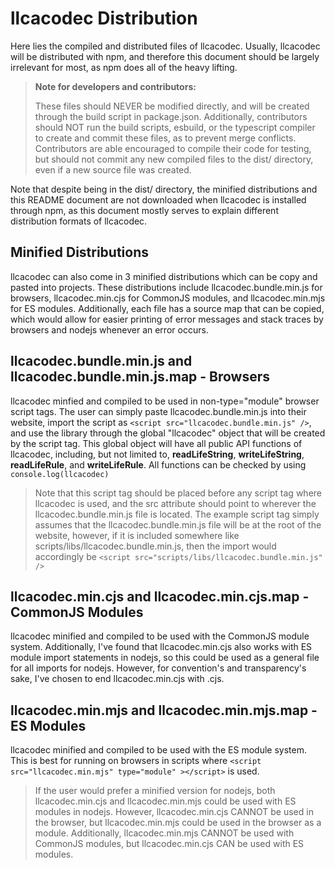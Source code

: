 
# llcacodec Distribution

Here lies the compiled and distributed files of llcacodec. Usually, llcacodec
will be distributed with npm, and therefore this document should be largely
irrelevant for most, as npm does all of the heavy lifting.

> **Note for developers and contributors:**
>
> These files should NEVER be modified directly, and will be created through
> the build script in package.json. Additionally, contributors should NOT run
> the build scripts, esbuild, or the typescript compiler to create and commit
> these files, as to prevent merge conflicts. Contributors are able encouraged
> to compile their code for testing, but should not commit any new compiled files
> to the dist/ directory, even if a new source file was created.

Note that despite being in the dist/ directory, the minified distributions and this README document
are not downloaded when llcacodec is installed through npm, as this document mostly serves to explain
different distribution formats of llcacodec.

## Minified Distributions

llcacodec can also come in 3 minified distributions which can be copy and
pasted into projects. These distributions include llcacodec.bundle.min.js
for browsers, llcacodec.min.cjs for CommonJS modules, and llcacodec.min.mjs
for ES modules. Additionally, each file has a source map that can be copied,
which would allow for easier printing of error messages and stack traces by
browsers and nodejs whenever an error occurs.

## llcacodec.bundle.min.js and llcacodec.bundle.min.js.map - Browsers

llcacodec minfied and compiled to be used in non-type="module" browser script tags.
The user can simply paste llcacodec.bundle.min.js into their website, import the
script as ```<script src="llcacodec.bundle.min.js" />```, and use the library
through the global "llcacodec" object that will be created by the script tag. This
global object will have all public API functions of llcacodec, including,
but not limited to, **readLifeString**, **writeLifeString**, **readLifeRule**, and
**writeLifeRule**. All functions can be checked by using ```console.log(llcacodec)```

> Note that this script tag should be placed before any script tag where llcacodec is
> used, and the src attribute should point to wherever the llcacodec.bundle.min.js file
> is located. The example script tag simply assumes that the llcacodec.bundle.min.js file
> will be at the root of the website, however, if it is included somewhere like
> scripts/libs/llcacodec.bundle.min.js, then the import would accordingly be
> ```<script src="scripts/libs/llcacodec.bundle.min.js" />```

## llcacodec.min.cjs and llcacodec.min.cjs.map - CommonJS Modules

llcacodec minified and compiled to be used with the CommonJS module system.
Additionally, I've found that llcacodec.min.cjs also works with ES module import
statements in nodejs, so this could be used as a general file for all imports for nodejs.
However, for convention's and transparency's sake, I've chosen
to end llcacodec.min.cjs with .cjs.

## llcacodec.min.mjs and llcacodec.min.mjs.map - ES Modules

llcacodec minified and compiled to be used with the ES module system. This is
best for running on browsers in scripts where
```<script src="llcacodec.min.mjs" type="module" ></script>``` is used.

> If the user would prefer a minified version for nodejs, both llcacodec.min.cjs and
> llcacodec.min.mjs could be used with ES modules in nodejs. However, llcacodec.min.cjs
> CANNOT be used in the browser, but llcacodec.min.mjs could be used in the browser as a module.
> Additionally, llcacodec.min.mjs CANNOT be used with CommonJS modules, but llcacodec.min.cjs CAN
> be used with ES modules.
